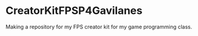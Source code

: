 # CreatorKitFPSP4Gavilanes
Making a repository for my FPS creator kit for my game programming class.
